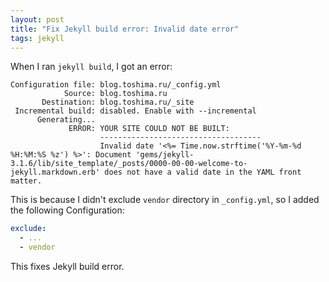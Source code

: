 ```yaml
---
layout: post
title: "Fix Jekyll build error: Invalid date error"
tags: jekyll
---
```


When I ran `jekyll build`, I got an error:

```
Configuration file: blog.toshima.ru/_config.yml
            Source: blog.toshima.ru
       Destination: blog.toshima.ru/_site
 Incremental build: disabled. Enable with --incremental
      Generating...
             ERROR: YOUR SITE COULD NOT BE BUILT:
                    ------------------------------------
                    Invalid date '<%= Time.now.strftime('%Y-%m-%d %H:%M:%S %z') %>': Document 'gems/jekyll-3.1.6/lib/site_template/_posts/0000-00-00-welcome-to-jekyll.markdown.erb' does not have a valid date in the YAML front matter.
```

This is because I didn't exclude `vendor` directory in `_config.yml`, so I added the following Configuration:

```yml
exclude:
  - ...
  - vendor
```

This fixes Jekyll build error.
